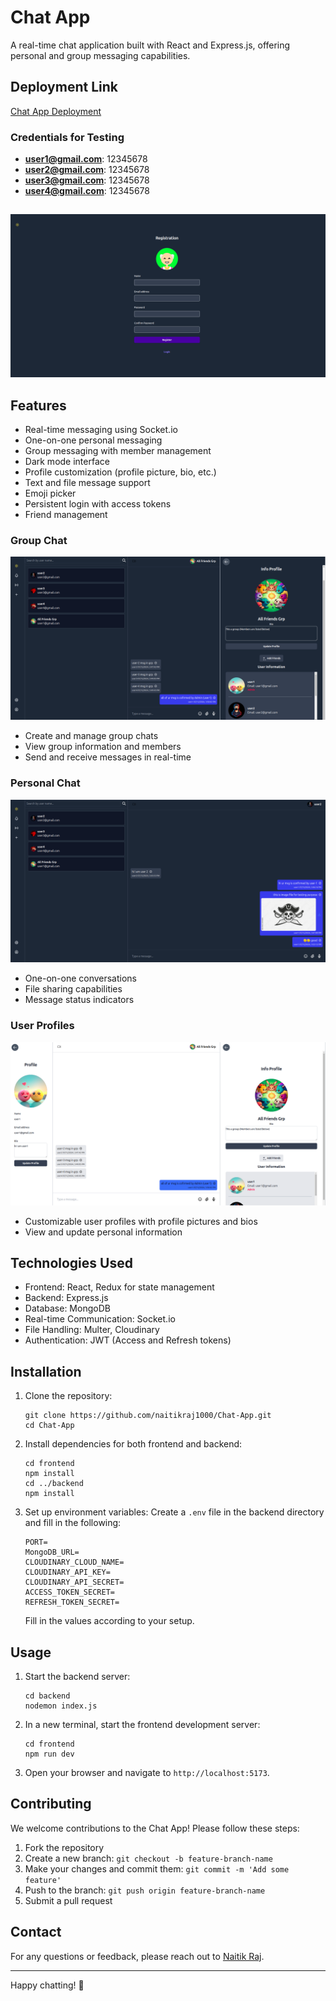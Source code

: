 # Chat App

A real-time chat application built with React and Express.js, offering personal and group messaging capabilities.

## Deployment Link

<!-- [Chat App Deployment](https://chat-app-production-0bda.up.railway.app/) -->
[Chat App Deployment](https://chat-df1vstcqu-naitikraj1000s-projects.vercel.app/)

### Credentials for Testing

- **user1@gmail.com**: 12345678
- **user2@gmail.com**: 12345678
- **user3@gmail.com**: 12345678
- **user4@gmail.com**: 12345678

##
![Chat App Interface](https://raw.githubusercontent.com/naitikraj1000/Screenshot/main/Screenshot%20from%202024-07-12%2016-27-53.png)

## Features

- Real-time messaging using Socket.io
- One-on-one personal messaging
- Group messaging with member management
- Dark mode interface
- Profile customization (profile picture, bio, etc.)
- Text and file message support
- Emoji picker
- Persistent login with access tokens
- Friend management


### Group Chat
![Group Chat](https://raw.githubusercontent.com/naitikraj1000/Screenshot/main/Screenshot%20from%202024-07-12%2016-22-12.png
)
- Create and manage group chats
- View group information and members
- Send and receive messages in real-time

### Personal Chat
![Personal Chat](https://raw.githubusercontent.com/naitikraj1000/Screenshot/main/Screenshot%20from%202024-07-12%2016-22-34.png
)
- One-on-one conversations
- File sharing capabilities
- Message status indicators

### User Profiles
![User Profile](https://raw.githubusercontent.com/naitikraj1000/Screenshot/main/Screenshot%20from%202024-07-12%2016-23-14.png
)
- Customizable user profiles with profile pictures and bios
- View and update personal information

## Technologies Used

- Frontend: React, Redux for state management
- Backend: Express.js
- Database: MongoDB
- Real-time Communication: Socket.io
- File Handling: Multer, Cloudinary
- Authentication: JWT (Access and Refresh tokens)

## Installation

1. Clone the repository:
   ```
   git clone https://github.com/naitikraj1000/Chat-App.git
   cd Chat-App
   ```

2. Install dependencies for both frontend and backend:
   ```
   cd frontend
   npm install
   cd ../backend
   npm install
   ```

3. Set up environment variables:
   Create a `.env` file in the backend directory and fill in the following:
   ```
   PORT=
   MongoDB_URL=
   CLOUDINARY_CLOUD_NAME=
   CLOUDINARY_API_KEY=  
   CLOUDINARY_API_SECRET=
   ACCESS_TOKEN_SECRET=
   REFRESH_TOKEN_SECRET=
   ```
   Fill in the values according to your setup.

## Usage

1. Start the backend server:
   ```
   cd backend
   nodemon index.js
   ```

2. In a new terminal, start the frontend development server:
   ```
   cd frontend
   npm run dev
   ```

3. Open your browser and navigate to `http://localhost:5173`.

## Contributing

We welcome contributions to the Chat App! Please follow these steps:

1. Fork the repository
2. Create a new branch: `git checkout -b feature-branch-name`
3. Make your changes and commit them: `git commit -m 'Add some feature'`
4. Push to the branch: `git push origin feature-branch-name`
5. Submit a pull request



## Contact

For any questions or feedback, please reach out to [Naitik Raj](https://www.linkedin.com/in/naitik-raj/).


---

Happy chatting! 🎉
